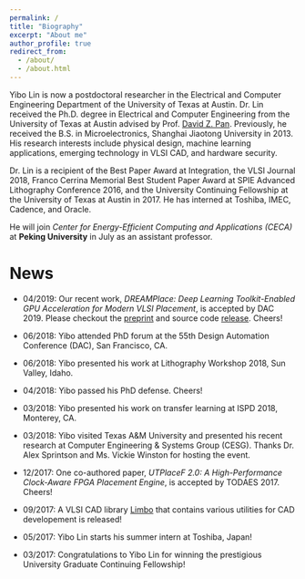 ```yaml
---
permalink: /
title: "Biography"
excerpt: "About me"
author_profile: true
redirect_from: 
  - /about/
  - /about.html
---
```


Yibo Lin is now a postdoctoral researcher in the Electrical and Computer Engineering Department of the University of Texas at Austin. 
Dr. Lin received the Ph.D. degree in Electrical and Computer Engineering from the University of Texas at Austin advised by Prof. [David Z. Pan](http://www.ece.utexas.edu/~dpan/).
Previously, he received the B.S. in Microelectronics, Shanghai Jiaotong University in 2013.
His research interests include physical design, machine learning applications, emerging technology in VLSI CAD, and hardware security. 

Dr. Lin is a recipient of 
the Best Paper Award at Integration, the VLSI Journal 2018, 
Franco Cerrina Memorial Best Student Paper Award at SPIE Advanced Lithography Conference 2016, 
and the University Continuing Fellowship at the University of Texas at Austin in 2017. 
He has interned at Toshiba, IMEC, Cadence, and Oracle.

He will join *Center for Energy-Efficient Computing and Applications (CECA)* at **Peking University** in July as an assistant professor. 

News
======

* 04/2019: Our recent work, _DREAMPlace: Deep Learning Toolkit-Enabled GPU Acceleration for Modern VLSI Placement_, is accepted by DAC 2019. Please checkout the [preprint](http://yibolin.com/publications/papers/PLACE_DAC2019_Lin.pdf) and source code [release](https://github.com/limbo018/DREAMPlace). Cheers!

* 06/2018: Yibo attended PhD forum at the 55th Design Automation Conference (DAC), San Francisco, CA. 

* 06/2018: Yibo presented his work at Lithography Workshop 2018, Sun Valley, Idaho. 

* 04/2018: Yibo passed his PhD defense. Cheers!

* 03/2018: Yibo presented his work on transfer learning at ISPD 2018, Monterey, CA.

* 03/2018: Yibo visited Texas A&M University and presented his recent research at Computer Engineering & Systems Group (CESG). 
Thanks Dr. Alex Sprintson and Ms. Vickie Winston for hosting the event. 

* 12/2017: One co-authored paper, _UTPlaceF 2.0: A High-Performance Clock-Aware FPGA Placement Engine_, is accepted by TODAES 2017. Cheers!

* 09/2017: A VLSI CAD library [Limbo](https://github.com/limbo018/Limbo) that contains various utilities for CAD developement is released!

* 05/2017: Yibo Lin starts his summer intern at Toshiba, Japan!

* 03/2017: Congratulations to Yibo Lin for winning the prestigious University Graduate Continuing Fellowship!
